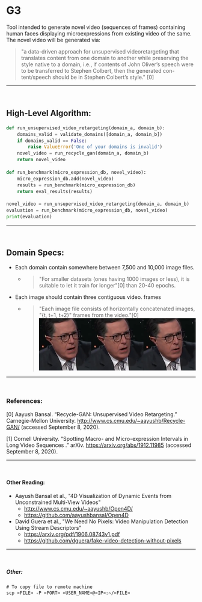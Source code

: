 # G3 
Tool intended to generate novel video (sequences of frames) containing human faces displaying microexpressions from existing video of the same. The novel video will be generated via:  

> "a data-driven approach for unsupervised videoretargeting that translates content from one domain to another while preserving the style native to a domain, i.e., if contents of John Oliver’s speech were to be transferred to Stephen Colbert, then the generated con-tent/speech should be in Stephen Colbert’s style." [0]

<hr>
<br>

## High-Level Algorithm:
``` python
def run_unsupervised_video_retargeting(domain_a, domain_b):    
    domains_valid = validate_domains([domain_a, domain_b])
    if domains_valid == False:
        raise ValueError('One of your domains is invalid')
    novel_video = run_recycle_gan(domain_a, domain_b)
    return novel_video

def run_benchmark(micro_expression_db, novel_video):
    micro_expression_db.add(novel_video)
    results = run_benchmark(micro_expression_db)
    return eval_results(results)

novel_video = run_unsupervised_video_retargeting(domain_a, domain_b)
evaluation = run_benchmark(micro_expression_db, novel_video)
print(evaluation)
```

<hr>
<br>

## Domain Specs:
- Each domain contain somewhere between 7,500 and 10,000 image files.
    - > "For smaller datasets (ones having 1000 images or less), it is suitable to let it train for longer"[0] than 20-40 epochs.
- Each image should contain three contiguous video. frames
    - > "Each image file consists of horizontally concatenated images, "{t, t+1, t+2}" frames from the video."[0]
    ![Three frames of S. Colbert](./recycle_gan/domain_example_image.png "EXAMPLE")

<hr>
<br>

### References:
[0] Aayush Bansal. “Recycle-GAN: Unsupervised Video Retargeting.” Carnegie-Mellon University.
http://www.cs.cmu.edu/~aayushb/Recycle-GAN/ (accessed September 8, 2020).

[1] Cornell University. “Spotting Macro- and Micro-expression Intervals in Long Video Sequences
.” arXiv. https://arxiv.org/abs/1912.11985 (accessed September 8, 2020).

<hr>
<br>

#### Other Reading:
- Aayush Bansal et al., "4D Visualization of Dynamic Events from
Unconstrained Multi-View Videos"
    - http://www.cs.cmu.edu/~aayushb/Open4D/
    - https://github.com/aayushbansal/Open4D
- David Guera et al., "We Need No Pixels: Video Manipulation Detection Using Stream Descriptors"
    - https://arxiv.org/pdf/1906.08743v1.pdf
    - https://github.com/dguera/fake-video-detection-without-pixels

<hr>
<br>

##### Other:
```
# To copy file to remote machine
scp <FILE> -P <PORT> <USER_NAME>@<IP>:~/<FILE>
```
